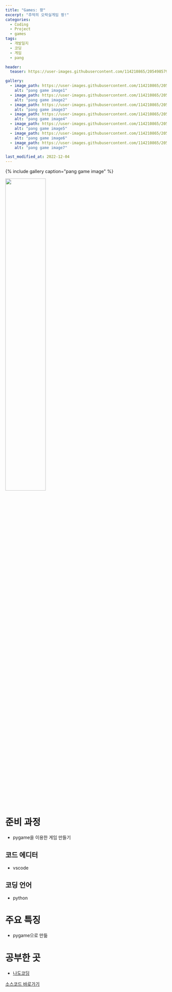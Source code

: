 ```yaml
---
title: "Games: 팡"
excerpt: "추억의 오락실게임 팡!"
categories:
  - Coding
  - Project
  - games
tags:
  - 개발일지
  - 코딩
  - 게임
  - pang

header:
  teaser: https://user-images.githubusercontent.com/114210865/205498579-31aa9d8f-0ca1-40bf-9c52-8b29d9351b53.png

gallery:
  - image_path: https://user-images.githubusercontent.com/114210865/205498579-31aa9d8f-0ca1-40bf-9c52-8b29d9351b53.png
    alt: "pang game image1"
  - image_path: https://user-images.githubusercontent.com/114210865/205498580-4fc9bdff-2a36-4d9c-9623-3dc1dc3b2ac3.png
    alt: "pang game image2"
  - image_path: https://user-images.githubusercontent.com/114210865/205498583-e082ceb0-946d-420f-9604-6d43c1b0013c.png
    alt: "pang game image3"
  - image_path: https://user-images.githubusercontent.com/114210865/205498587-4779f33a-b1e8-4c7d-935b-2ec9dc7565a9.png
    alt: "pang game image4"
  - image_path: https://user-images.githubusercontent.com/114210865/205498591-5ecab88e-b20f-45db-bb03-4fa7ece201e0.png
    alt: "pang game image5"
  - image_path: https://user-images.githubusercontent.com/114210865/205498592-21459aea-cdfe-46dc-8830-8e7bffed177d.png
    alt: "pang game image6"
  - image_path: https://user-images.githubusercontent.com/114210865/205498596-8802a53b-3b04-43ce-a824-638b339f6a91.png
    alt: "pang game image7"

last_modified_at: 2022-12-04
---
```



{% include gallery caption="pang game image" %}


<img width="50%" src="https://user-images.githubusercontent.com/114210865/205498566-2302a7ee-eb5b-43c6-8923-794ab0110ca1.gif"/>

# 준비 과정
- pygame을 이용한 게임 만들기

## 코드 에디터
- vscode

## 코딩 언어
- python

# 주요 특징
- pygame으로 만듦

# 공부한 곳
- [나도코딩](https://nadocoding.tistory.com/)


[소스코드 바로가기](https://github.com/leeyeonjun85/games/blob/main/modules/pang.py)